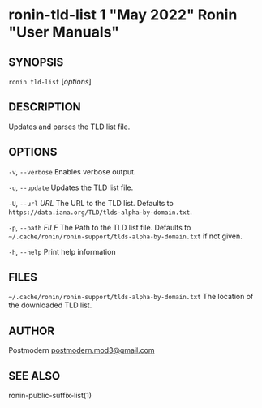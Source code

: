 # ronin-tld-list 1 "May 2022" Ronin "User Manuals"

## SYNOPSIS

`ronin tld-list` [*options*]

## DESCRIPTION

Updates and parses the TLD list file.

## OPTIONS

`-v`, `--verbose`
  Enables verbose output.

`-u`, `--update`
  Updates the TLD list file.

`-U`, `--url` *URL*
  The URL to the TLD list. Defaults to
  `https://data.iana.org/TLD/tlds-alpha-by-domain.txt`.

`-p`, `--path` *FILE*
  The Path to the TLD list file. Defaults to
  `~/.cache/ronin/ronin-support/tlds-alpha-by-domain.txt` if not given.

`-h`, `--help`
  Print help information

## FILES

`~/.cache/ronin/ronin-support/tlds-alpha-by-domain.txt`
  The location of the downloaded TLD list.

## AUTHOR

Postmodern <postmodern.mod3@gmail.com>

## SEE ALSO

ronin-public-suffix-list(1)

